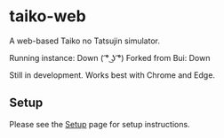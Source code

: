 # taiko-web
A web-based Taiko no Tatsujin simulator.

Running instance: Down ( ͡° ͜ʖ ͡°)
Forked from Bui: Down

Still in development. Works best with Chrome and Edge.

## Setup
Please see the [Setup](https://github.com/269Seahorse/Better-taiko-web/wiki/Setup) page for setup instructions.
